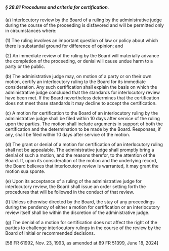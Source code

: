 ##### § 28.81 Procedures and criteria for certification. #####

(a) Interlocutory review by the Board of a ruling by the administrative judge during the course of the proceeding is disfavored and will be permitted only in circumstances where:

(1) The ruling involves an important question of law or policy about which there is substantial ground for difference of opinion; and

(2) An immediate review of the ruling by the Board will materially advance the completion of the proceeding, or denial will cause undue harm to a party or the public.

(b) The administrative judge may, on motion of a party or on their own motion, certify an interlocutory ruling to the Board for its immediate consideration. Any such certification shall explain the basis on which the administrative judge concluded that the standards for interlocutory review have been met. If the Board nevertheless determines that the certification does not meet those standards it may decline to accept the certification.

(c) A motion for certification to the Board of an interlocutory ruling by the administrative judge shall be filed within 10 days after service of the ruling upon the parties. The motion shall include arguments in support of both the certification and the determination to be made by the Board. Responses, if any, shall be filed within 10 days after service of the motion.

(d) The grant or denial of a motion for certification of an interlocutory ruling shall not be appealable. The administrative judge shall promptly bring a denial of such a motion, and the reasons therefor, to the attention of the Board. If, upon its consideration of the motion and the underlying record, the Board believes that interlocutory review is warranted, it may grant the motion sua sponte.

(e) Upon its acceptance of a ruling of the administrative judge for interlocutory review, the Board shall issue an order setting forth the procedures that will be followed in the conduct of that review.

(f) Unless otherwise directed by the Board, the stay of any proceedings during the pendency of either a motion for certification or an interlocutory review itself shall be within the discretion of the administrative judge.

(g) The denial of a motion for certification does not affect the right of the parties to challenge interlocutory rulings in the course of the review by the Board of initial or recommended decisions.

[58 FR 61992, Nov. 23, 1993, as amended at 89 FR 51399, June 18, 2024]